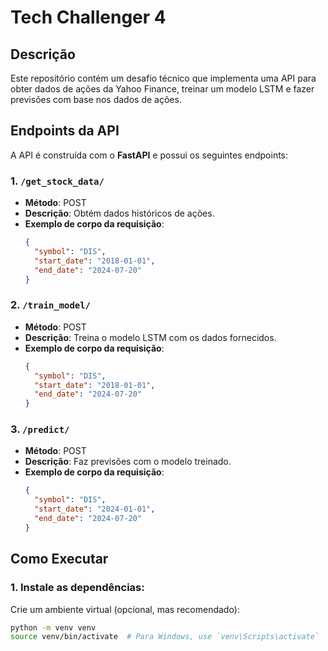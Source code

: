 # Tech Challenger 4

## Descrição
Este repositório contém um desafio técnico que implementa uma API para obter dados de ações da Yahoo Finance, treinar um modelo LSTM e fazer previsões com base nos dados de ações.

## Endpoints da API
A API é construída com o **FastAPI** e possui os seguintes endpoints:

### 1. `/get_stock_data/`
- **Método**: POST
- **Descrição**: Obtém dados históricos de ações.
- **Exemplo de corpo da requisição**:
    ```json
    {
      "symbol": "DIS",
      "start_date": "2018-01-01",
      "end_date": "2024-07-20"
    }
    ```

### 2. `/train_model/`
- **Método**: POST
- **Descrição**: Treina o modelo LSTM com os dados fornecidos.
- **Exemplo de corpo da requisição**:
    ```json
    {
      "symbol": "DIS",
      "start_date": "2018-01-01",
      "end_date": "2024-07-20"
    }
    ```

### 3. `/predict/`
- **Método**: POST
- **Descrição**: Faz previsões com o modelo treinado.
- **Exemplo de corpo da requisição**:
    ```json
    {
      "symbol": "DIS",
      "start_date": "2024-01-01",
      "end_date": "2024-07-20"
    }
    ```

## Como Executar

### 1. Instale as dependências:
Crie um ambiente virtual (opcional, mas recomendado):

```bash
python -m venv venv
source venv/bin/activate  # Para Windows, use `venv\Scripts\activate`
